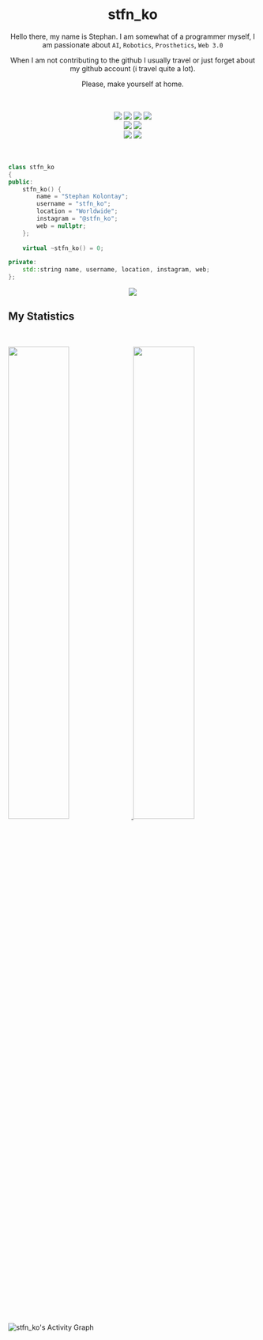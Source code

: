<h1 align="center">
 <b>stfn_ko</b>
</h1>

<p align="center">
Hello there, my name is Stephan. I am somewhat of a programmer myself, I am passionate about  <code>AI</code>, <code>Robotics</code>, <code>Prosthetics</code>, <code>Web 3.0</code>
<p align="center">
When I am not contributing to the github I usually travel or just forget about my github account (i travel quite a lot). 
<p align="center">
Please, make yourself at home. 
</ p>

<br>
<br>
<br>

<div>
  <div align="center">
      <img src="https://img.shields.io/badge/C++-00599C?style=for-the-badge&logo=c%2B%2B&logoColor=00599C&labelColor=282828">
      <img src="https://img.shields.io/badge/Go-00ADD8?style=for-the-badge&logo=go&logoColor=00ADD8&labelColor=282828">
      <img src="https://img.shields.io/badge/JavaScript-F7DF1E?style=for-the-badge&logo=JavaScript&logoColor=F7DF1E&labelColor=282828">
      <img src="https://img.shields.io/badge/-Python-yellow?style=for-the-badge&logo=python&logoColor=yellow&labelColor=282828">
  </div>
  <div align="center">
     <img src="https://img.shields.io/badge/-MongoDb-4EA94B?style=for-the-badge&logo=MongoDb&logoColor=4EA94B&labelColor=282828">  
     <img src="https://img.shields.io/badge/-MySQL-black?style=for-the-badge&logo=MySQL&logoColor=white&labelColor=282828">  
  </div>
  <div align="center">
      <img src="https://img.shields.io/badge/-HTML-red?style=for-the-badge&logo=html5&logoColor=red&labelColor=282828">
      <img src="https://img.shields.io/badge/-CSS-0175C2?style=for-the-badge&logo=css3&logoColor=0175C2&labelColor=282828">
  </div>
</div>

<br>
<br>


```c++
class stfn_ko
{
public:
    stfn_ko() {
        name = "Stephan Kolontay";
        username = "stfn_ko";
        location = "Worldwide";
        instagram = "@stfn_ko";
        web = nullptr;
    };
    
    virtual ~stfn_ko() = 0;

private:
    std::string name, username, location, instagram, web;
};
```

<div align="center">
  <a href="https://open.spotify.com/user/6s6pbtefezpookh8gwnkko15v">
    <img src="https://readme-spotify-tingz.vercel.app/api/now-playing">
  </a>
</div>


## My Statistics

<br/>
<p align="left">
  <a href="https://abhigyantrips.dev/">
  <img width="49.5%" src="https://github-readme-stats.vercel.app/api?username=stfn-ko&show_icons=true&theme=radical&hide_border=true" />
    <img width="49.5%" src="https://github-readme-streak-stats.herokuapp.com/?user=stfn-ko&theme=radical&hide_border=true" />
  </a>
</p>
<br>

![stfn_ko's Activity Graph](https://activity-graph.herokuapp.com/graph?username=stfn-ko&custom_title=Stephan's%20Contribution%20Graph&theme=radical&bg_color=141321&hide_border=true&line=fd428d&point=dcc042)
